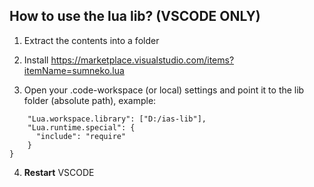 ## How to use the lua lib? (VSCODE ONLY)
1. Extract the contents into a folder
2. Install https://marketplace.visualstudio.com/items?itemName=sumneko.lua

3. Open your .code-workspace (or local) settings and point it to the lib folder (absolute path), example:
```"settings": {
    "Lua.workspace.library": ["D:/ias-lib"],
    "Lua.runtime.special": {
      "include": "require"
    }
}
```

4. **Restart** VSCODE
